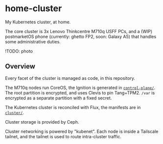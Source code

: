 # home-cluster

My Kubernetes cluster, at home.

The core cluster is 3x Lenovo Thinkcentre M710q USFF PCs, and a (WIP) postmarketOS phone (currently: ghetto FP2, soon: Galaxy A5) that handles some administrative duties.

!TODO: photo

## Overview

Every facet of the cluster is managed as code, in this repository.

The M710q nodes run CoreOS, the Ignition is generated in [`control-plane/`](./control-plane/README.md). The root partition is encrypted, and uses Clevis to pin Tang+TPM2. `/var` is encrypted as a separate partition with a fixed secret.

The Kubernetes cluster is reconciled with Flux, the manifests are in [`cluster/`](./cluster/README.md).

Cluster storage is provided by Ceph.

Cluster networking is powered by "kubenet". Each node is inside a Tailscale tailnet, and the tailnet is used to route intra-cluster traffic.
